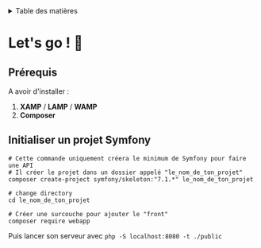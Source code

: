 <details>
    <summary>Table des matières</summary>

- [Introduction](README.md)
- [Structure](structure.md)
- [Getting Started](getting-started.md)
- [Console](console.md)
- [Controller](controller.md)
- [Formulaire](form.md)
- [Doctrine](doctrine.md)
- [Models](models.md)
- [Migration](migration.md)
- [Repositories](repositories.md)
- [Pratiques](pratiques.md)

</details>

# Let's go ! 🏁

## Prérequis

A avoir d'installer :
1. __XAMP__ / __LAMP__ / __WAMP__
2. __Composer__

## Initialiser un projet Symfony

```
# Cette commande uniquement créera le minimum de Symfony pour faire une API
# Il créer le projet dans un dossier appelé "le_nom_de_ton_projet"
composer create-project symfony/skeleton:"7.1.*" le_nom_de_ton_projet

# change directory
cd le_nom_de_ton_projet

# Créer une surcouche pour ajouter le "front" 
composer require webapp
```

Puis lancer son serveur avec ```php -S localhost:8080 -t ./public```